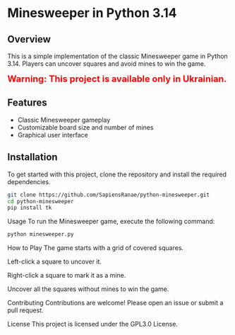# Minesweeper in Python 3.14

## Overview
This is a simple implementation of the classic Minesweeper game in Python 3.14. Players can uncover squares and avoid mines to win the game.

<span style="color: red; font-size: 20px;">**Warning: This project is available only in Ukrainian.**</span>

## Features
- Classic Minesweeper gameplay
- Customizable board size and number of mines
- Graphical user interface

## Installation
To get started with this project, clone the repository and install the required dependencies.

```bash
git clone https://github.com/SapiensRanae/python-minesweeper.git
cd python-minesweeper
pip install tk
```
Usage
To run the Minesweeper game, execute the following command:

```bash
python minesweeper.py
```
How to Play
The game starts with a grid of covered squares.

Left-click a square to uncover it.

Right-click a square to mark it as a mine.

Uncover all the squares without mines to win the game.

Contributing
Contributions are welcome! Please open an issue or submit a pull request.

License
This project is licensed under the GPL3.0 License.
